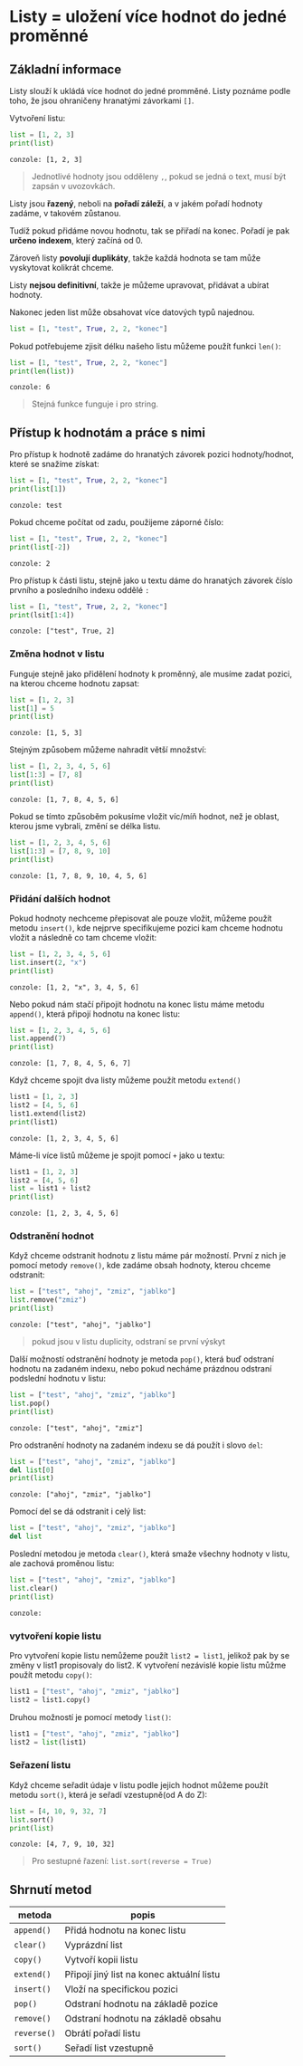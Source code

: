 # Listy = uložení více hodnot do jedné proměnné

## Základní informace

Listy slouží k ukládá více hodnot do jedné promměné.
Listy poznáme podle toho, že jsou ohraničeny hranatými závorkami `[]`.

Vytvoření listu:
```python
list = [1, 2, 3]
print(list)
```
```
conzole: [1, 2, 3]
```
> Jednotlivé hodnoty jsou odděleny `,`, pokud se jedná o text, musí být zapsán v uvozovkách.

Listy jsou **řazený**, neboli na **pořadí záleží**, a v jakém pořadí hodnoty zadáme, v takovém zůstanou.

Tudíž pokud přidáme novou hodnotu, tak se přiřadí na konec. Pořadí je pak **určeno indexem**, který začíná od 0.

Zároveň listy **povolují duplikáty**, takže každá hodnota se tam může vyskytovat kolikrát chceme.

Listy **nejsou definitivní**, takže je můžeme upravovat, přidávat a ubírat hodnoty.

Nakonec jeden list může obsahovat více datových typů najednou.

```python
list = [1, "test", True, 2, 2, "konec"]
```

Pokud potřebujeme zjisit délku našeho listu můžeme použít funkci `len()`:

```python
list = [1, "test", True, 2, 2, "konec"]
print(len(list))
```
```
conzole: 6
```
> Stejná funkce funguje i pro string.

## Přístup k hodnotám a práce s nimi

Pro přístup k hodnotě zadáme do hranatých závorek pozici hodnoty/hodnot, které se snažíme získat:

```python
list = [1, "test", True, 2, 2, "konec"]
print(list[1])
```
```
conzole: test
```

Pokud chceme počítat od zadu, použijeme záporné číslo:

```python
list = [1, "test", True, 2, 2, "konec"]
print(list[-2])
```
```
conzole: 2
```

Pro přístup k části listu, stejně jako u textu dáme do hranatých závorek číslo prvního a posledního indexu oddělé `:`

```python
list = [1, "test", True, 2, 2, "konec"]
print(lsit[1:4])
```
```
conzole: ["test", True, 2]
```

### Změna hodnot v listu

Funguje stejně jako přidělení hodnoty k proměnný, ale musíme zadat pozici, na kterou chceme hodnotu zapsat:

```python
list = [1, 2, 3]
list[1] = 5
print(list)
```
```
conzole: [1, 5, 3]
```

Stejným způsobem můžeme nahradit větší množství:

```python
list = [1, 2, 3, 4, 5, 6]
list[1:3] = [7, 8]
print(list)
```
```
conzole: [1, 7, 8, 4, 5, 6]
```

Pokud se tímto způsoběm pokusíme vložit víc/míň hodnot, než je oblast, kterou jsme vybrali, změní se délka listu.

```python
list = [1, 2, 3, 4, 5, 6]
list[1:3] = [7, 8, 9, 10]
print(list)
```
```
conzole: [1, 7, 8, 9, 10, 4, 5, 6]
```

### Přidání dalších hodnot

Pokud hodnoty nechceme přepisovat ale pouze vložit, můžeme použít metodu `insert()`, kde nejprve specifikujeme pozici kam chceme hodnotu vložit a následně co tam chceme vložit:

```python
list = [1, 2, 3, 4, 5, 6]
list.insert(2, "x")
print(list)
```
```
conzole: [1, 2, "x", 3, 4, 5, 6]
```

Nebo pokud nám stačí připojit hodnotu na konec listu máme metodu `append()`, která připojí hodnotu na konec listu:

```python
list = [1, 2, 3, 4, 5, 6]
list.append(7)
print(list)
```
```
conzole: [1, 7, 8, 4, 5, 6, 7]
```

Když chceme spojit dva listy můžeme použít metodu `extend()`

```python
list1 = [1, 2, 3]
list2 = [4, 5, 6]
list1.extend(list2)
print(list1)
```
```
conzole: [1, 2, 3, 4, 5, 6]
```

Máme-li více listů můžeme je spojit pomocí `+` jako u textu:

```python
list1 = [1, 2, 3]
list2 = [4, 5, 6]
list = list1 + list2
print(list)
```
```
conzole: [1, 2, 3, 4, 5, 6]
```

### Odstranění hodnot

Když chceme odstranit hodnotu z listu máme pár možností. První z nich je pomocí metody `remove()`, kde zadáme obsah hodnoty, kterou chceme odstranit:
```python
list = ["test", "ahoj", "zmiz", "jablko"]
list.remove("zmiz")
print(list)
```
```
conzole: ["test", "ahoj", "jablko"]
```
> pokud jsou v listu duplicity, odstraní se první výskyt

Další možností odstranění hodnoty je metoda `pop()`, která buď odstraní hodnotu na zadaném indexu, nebo pokud necháme prázdnou odstraní podslední hodnotu v listu:

```python
list = ["test", "ahoj", "zmiz", "jablko"]
list.pop()
print(list)
```
```
conzole: ["test", "ahoj", "zmiz"]
```

Pro odstranění hodnoty na zadaném indexu se dá použít i slovo `del`:

```python
list = ["test", "ahoj", "zmiz", "jablko"]
del list[0]
print(list)
```
```
conzole: ["ahoj", "zmiz", "jablko"]
```

Pomocí del se dá odstranit i celý list:

```python
list = ["test", "ahoj", "zmiz", "jablko"]
del list
```

Poslední metodou je metoda `clear()`, která smaže všechny hodnoty v listu, ale zachová proměnou listu:

```python
list = ["test", "ahoj", "zmiz", "jablko"]
list.clear()
print(list)
```
```
conzole:
```

### vytvoření kopie listu

Pro vytvoření kopie listu nemůžeme použít `list2 = list1`, jelikož pak by se změny v list1 propisovaly do list2.
K vytvoření nezávislé kopie listu můžme použít metodu `copy()`:

```python
list1 = ["test", "ahoj", "zmiz", "jablko"]
list2 = list1.copy()
```

Druhou možností je pomocí metody `list()`:

```python
list1 = ["test", "ahoj", "zmiz", "jablko"]
list2 = list(list1)
```

### Seřazení listu

Když chceme seřadit údaje v listu podle jejich hodnot můžeme použít metodu `sort()`, která je seřadí vzestupně(od A do Z):

```python
list = [4, 10, 9, 32, 7]
list.sort()
print(list)
```
```
conzole: [4, 7, 9, 10, 32]
```
> Pro sestupné řazení: `list.sort(reverse = True)`

## Shrnutí metod

|metoda|popis|
|---|---|
|`append()`|Přidá hodnotu na konec listu|
|`clear()`|Vyprázdní list|
|`copy()`|Vytvoří kopii listu|
|`extend()`|Připojí jiný list na konec aktuální listu|
|`insert()`|Vloží na specifickou pozici|
|`pop()`|Odstraní hodnotu na základě pozice|
|`remove()`|Odstraní hodnotu na základě obsahu|
|`reverse()`|Obrátí pořadí listu|
|`sort()`|Seřadí list vzestupně|

